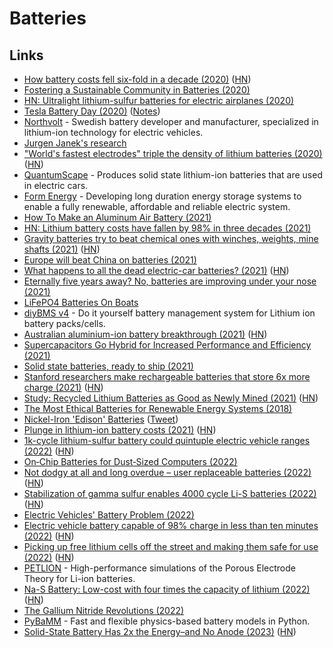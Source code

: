 # Batteries

## Links

- [How battery costs fell six-fold in a decade (2020)](https://arstechnica.com/features/2020/05/the-story-of-cheaper-batteries-from-smartphones-to-teslas/) ([HN](https://news.ycombinator.com/item?id=23271009))
- [Fostering a Sustainable Community in Batteries (2020)](https://pubs.acs.org/doi/10.1021/acsenergylett.0c01304)
- [HN: Ultralight lithium-sulfur batteries for electric airplanes (2020)](https://news.ycombinator.com/item?id=24213867)
- [Tesla Battery Day (2020)](https://youtu.be/l6T9xIeZTds?t=6029) ([Notes](https://blog.jessfraz.com/post/battery-day/))
- [Northvolt](https://northvolt.com/) - Swedish battery developer and manufacturer, specialized in lithium-ion technology for electric vehicles.
- [Jurgen Janek's research](https://scholar.google.de/citations?user=KQQWiYQAAAAJ&hl=en)
- ["World's fastest electrodes" triple the density of lithium batteries (2020)](https://newatlas.com/energy/nawa-vertically-aligned-carbon-nanotube-electrode/) ([HN](https://news.ycombinator.com/item?id=24706325))
- [QuantumScape](https://www.quantumscape.com/) - Produces solid state lithium-ion batteries that are used in electric cars.
- [Form Energy](https://formenergy.com/) - Developing long duration energy storage systems to enable a fully renewable, affordable and reliable electric system.
- [How To Make an Aluminum Air Battery (2021)](https://www.youtube.com/watch?v=DdFqTQKjICI)
- [HN: Lithium battery costs have fallen by 98% in three decades (2021)](https://news.ycombinator.com/item?id=26682097)
- [Gravity batteries try to beat chemical ones with winches, weights, mine shafts (2021)](https://www.sciencemag.org/news/2021/04/gravity-based-batteries-try-beat-their-chemical-cousins-winches-weights-and-mine-shafts) ([HN](https://news.ycombinator.com/item?id=26922544))
- [Europe will beat China on batteries (2021)](https://bigthink.com/strange-maps/gigafactories-in-europe)
- [What happens to all the dead electric-car batteries? (2021)](https://www.sciencemag.org/news/2021/05/millions-electric-cars-are-coming-what-happens-all-dead-batteries) ([HN](https://news.ycombinator.com/item?id=27232178))
- [Eternally five years away? No, batteries are improving under your nose (2021)](https://arstechnica.com/science/2021/05/eternally-five-years-away-no-batteries-are-improving-under-your-nose/)
- [LiFePO4 Batteries On Boats](https://marinehowto.com/lifepo4-batteries-on-boats/)
- [diyBMS v4](https://github.com/stuartpittaway/diyBMSv4) - Do it yourself battery management system for Lithium ion battery packs/cells.
- [Australian aluminium-ion battery breakthrough (2021)](https://www.motoring.com.au/australian-aluminium-ion-battery-breakthrough-129973/) ([HN](https://news.ycombinator.com/item?id=27384158))
- [Supercapacitors Go Hybrid for Increased Performance and Efficiency (2021)](https://www.techbriefs.com/component/content/article/tb/pub/features/technology-leaders/39272)
- [Solid state batteries, ready to ship (2021)](https://hackaday.com/2021/08/03/murata-to-deliver-solid-state-batteries-to-market-in-the-fall/)
- [Stanford researchers make rechargeable batteries that store 6x more charge (2021)](https://news.stanford.edu/2021/08/25/researchers-make-alkali-metal-chlorine-batteries-rechargeable/) ([HN](https://news.ycombinator.com/item?id=28353289))
- [Study: Recycled Lithium Batteries as Good as Newly Mined (2021)](https://spectrum.ieee.org/recycled-batteries-good-as-newly-mined) ([HN](https://news.ycombinator.com/item?id=28921083))
- [The Most Ethical Batteries for Renewable Energy Systems (2018)](https://www.youtube.com/watch?v=PQ-Ibc1zCYk)
- [Nickel-Iron 'Edison' Batteries](https://permies.com/t/40/36069/Nickel-Iron-Edison-Batteries) ([Tweet](https://merveilles.town/web/statuses/107243804074372375))
- [Plunge in lithium-ion battery costs (2021)](https://news.mit.edu/2021/lithium-ion-battery-costs-0323) ([HN](https://news.ycombinator.com/item?id=29304926))
- [1k-cycle lithium-sulfur battery could quintuple electric vehicle ranges (2022)](https://news.umich.edu/1000-cycle-lithium-sulfur-battery-could-quintuple-electric-vehicle-ranges/) ([HN](https://news.ycombinator.com/item?id=30146843))
- [On‐Chip Batteries for Dust‐Sized Computers (2022)](https://onlinelibrary.wiley.com/doi/10.1002/aenm.202103641)
- [Not dodgy at all and long overdue – user replaceable batteries (2022)](https://www.eevblog.com/forum/dodgy-technology/not-dodgy-at-all-and-long-overdue-user-replaceable-batteries/) ([HN](https://news.ycombinator.com/item?id=30660953))
- [Stabilization of gamma sulfur enables 4000 cycle Li-S batteries (2022)](https://www.nature.com/articles/s42004-022-00626-2.pdf) ([HN](https://news.ycombinator.com/item?id=31060183))
- [Electric Vehicles' Battery Problem (2022)](https://www.youtube.com/watch?v=9dnN82DsQ2k)
- [Electric vehicle battery capable of 98% charge in less than ten minutes (2022)](https://pv-magazine-usa.com/2022/06/13/electric-vehicle-battery-capable-of-98-charge-in-less-than-ten-minutes/) ([HN](https://news.ycombinator.com/item?id=31734296))
- [Picking up free lithium cells off the street and making them safe for use (2022)](https://www.atomic14.com/2022/07/16/free-lithium-cells.html) ([HN](https://news.ycombinator.com/item?id=32129478))
- [PETLION](https://github.com/MarcBerliner/PETLION.jl) - High-performance simulations of the Porous Electrode Theory for Li-ion batteries.
- [Na-S Battery: Low-cost with four times the capacity of lithium (2022)](https://www.sydney.edu.au/news-opinion/news/2022/12/07/low-cost-battery-built-with-four-times-the-capacity-of-lithium.html) ([HN](https://news.ycombinator.com/item?id=33998271))
- [The Gallium Nitride Revolutions (2022)](https://www.youtube.com/watch?v=3aSLZDep7dM)
- [PyBaMM](https://github.com/pybamm-team/PyBaMM) - Fast and flexible physics-based battery models in Python.
- [Solid-State Battery Has 2x the Energy–and No Anode (2023)](https://spectrum.ieee.org/solid-state-battery-no-anode) ([HN](https://news.ycombinator.com/item?id=35384608))
